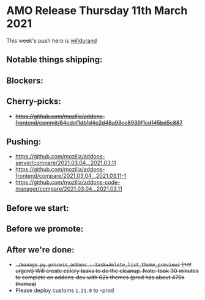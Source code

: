 
# AMO Release Thursday 11th March 2021

This week's push hero is [willdurand](https://github.com/willdurand)

## Notable things shipping:

## Blockers:

## Cherry-picks:
- ~~https://github.com/mozilla/addons-frontend/commit/84edef1db1d4c2d48a93cc8939f1cd145bd5c887~~

## Pushing:

- https://github.com/mozilla/addons-server/compare/2021.03.04...2021.03.11
- https://github.com/mozilla/addons-frontend/compare/2021.03.04...2021.03.11-1
- https://github.com/mozilla/addons-code-manager/compare/2021.03.04...2021.03.11

## Before we start:

## Before we promote:

## After we're done:

- ~~`./manage.py process_addons --task=delete_list_theme_previews` (not urgent) Will create celery tasks to do the cleanup.  Note: took 30 minutes to complete on addons-dev with 62k themes (prod has about 470k themes)~~
- Please deploy customs `1.21.0` to -prod
